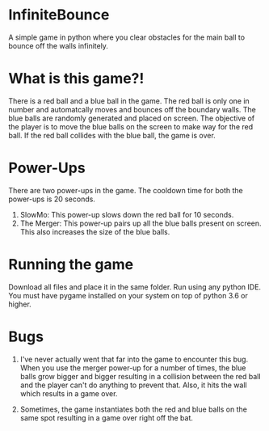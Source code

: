 # InfiniteBounce
A simple game in python where you clear obstacles for the main ball to bounce off the walls infinitely.

# What is this game?!
There is a red ball and a blue ball in the game. The red ball is only one in number and automatcally moves and bounces off the boundary walls. The blue balls are randomly generated and placed on screen. 
The objective of the player is to move the blue balls on the screen to make way for the red ball.
If the red ball collides with the blue ball, the game is over.

# Power-Ups
There are two power-ups in the game. The cooldown time for both the power-ups is 20 seconds.
  1) SlowMo:      This power-up slows down the red ball for 10 seconds.
  2) The Merger:  This power-up pairs up all the blue balls present on screen. This also increases the size of the blue balls.
  
# Running the game
Download all files and place it in the same folder. Run using any python IDE. You must have pygame installed on your system on top of python 3.6 or higher.

# Bugs
1) I've never actually went that far into the game to encounter this bug. When you use the merger power-up for a number of times, the blue balls grow bigger and bigger resulting in a collision between the red ball and the player can't do anything to prevent that. Also, it hits the wall which results in a game over.

2) Sometimes, the game instantiates both the red and blue balls on the same spot resulting in a game over right off the bat.
